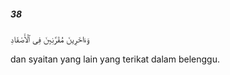 ##### 38

<span class="ayah">وَءَاخَرِينَ مُقَرَّنِينَ فِى ٱلْأَصْفَادِ</span>

<span class="ayah_translation">dan syaitan yang lain yang terikat dalam belenggu.</span>

